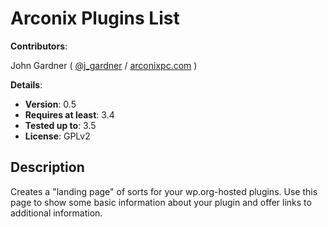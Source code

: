 # Arconix Plugins List

**Contributors**:

John Gardner ( [@j_gardner](http://twitter.com/j_gardner ) / [arconixpc.com](http://arconixpc.com/) )

**Details**:
* **Version**: 0.5
* **Requires at least**: 3.4
* **Tested up to**: 3.5
* **License**: GPLv2

## Description

Creates a "landing page" of sorts for your wp.org-hosted plugins. Use this page to show some basic information about your plugin and offer links to additional information.
